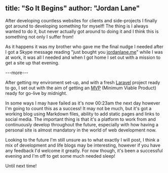 title: "So It Begins"
author: "Jordan Lane"
---
After developing countless websites for clients and side-projects I finally got around to developing something for myself! The thing is I always wanted to do it, but never actually got around to doing it and I think this is something not only I suffer from!

As it happens it was my brother who gave me the final nudge I needed after I got a Skype message reading "just bought you [jordanlane.me](http://jordanlane.me)" while I was at work, it was all I needed and when I got home I set out with a mission to get a site up that evening. 

---more---

After getting my enviroment set-up, and with a fresh [Laravel](http://laravel.com) project ready to go, I set out with the aim of getting an [MVP](http://en.wikipedia.org/wiki/Minimum_viable_product) (Minimum Viable Product) ready for go-live by midnight.

In some ways I may have failed as it's now 00:23am the next day however I'm going to count this as a success! It may not be much, but it's got a working blog using Markdown files, ability to add static pages and links to social media. The important thing is that it's a platform to work from and continuously develop throughout the future, especially with how having a personal site is almost mandatory in the world of web development now.

Looking to the future I'm still unsure as to what exactly I will post, I think a mix of development and life blogs may be interesting, however if you have any feedback I'd welcome it greatly. For now though, it's been a successful evening and I'm off to get some much needed sleep!

Until next time!